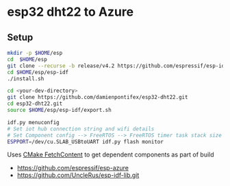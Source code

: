 # esp32 dht22 to Azure

## Setup

```bash
mkdir -p $HOME/esp
cd  $HOME/esp
git clone --recurse -b release/v4.2 https://github.com/espressif/esp-idf.git
cd $HOME/esp/esp-idf
./install.sh

cd <your-dev-directory>
git clone https://github.com/damienpontifex/esp32-dht22.git
cd esp32-dht22.git
source $HOME/esp/esp-idf/export.sh

idf.py menuconfig
# Set iot hub connection string and wifi details
# Set Component config --> FreeRTOS --> FreeRTOS timer task stack size (4096)
ESPPORT=/dev/cu.SLAB_USBtoUART idf.py flash monitor
```

Uses [CMake FetchContent](https://cmake.org/cmake/help/latest/module/FetchContent.html) to get dependent components as part of build
- https://github.com/espressif/esp-azure
- https://github.com/UncleRus/esp-idf-lib.git 
